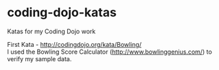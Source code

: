 # coding-dojo-katas
Katas for my Coding Dojo work

First Kata - http://codingdojo.org/kata/Bowling/<br>
I used the Bowling Score Calculator (http://www.bowlinggenius.com/) to verify my sample data.
